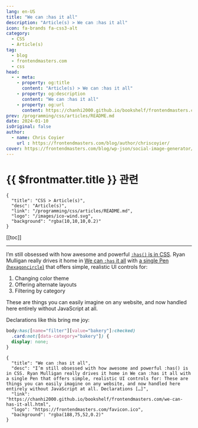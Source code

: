 ```yaml
---
lang: en-US
title: "We can :has it all"
description: "Article(s) > We can :has it all"
icon: fa-brands fa-css3-alt
category:
  - CSS
  - Article(s)
tag:
  - blog
  - frontendmasters.com
  - css
head:
  - - meta:
    - property: og:title
      content: "Article(s) > We can :has it all"
    - property: og:description
      content: "We can :has it all"
    - property: og:url
      content: https://chanhi2000.github.io/bookshelf/frontendmasters.com/we-can-has-it-all.html
prev: /programming/css/articles/README.md
date: 2024-01-10
isOriginal: false
author:
  - name: Chris Coyier
    url : https://frontendmasters.com/blog/author/chriscoyier/
cover: https://frontendmasters.com/blog/wp-json/social-image-generator/v1/image/442
---
```


# {{ $frontmatter.title }} 관련

```component VPCard
{
  "title": "CSS > Article(s)",
  "desc": "Article(s)",
  "link": "/programming/css/articles/README.md",
  "logo": "/images/ico-wind.svg",
  "background": "rgba(10,10,10,0.2)"
}
```

[[toc]]

---

<SiteInfo
  name="We can :has it all"
  desc="I’m still obsessed with how awesome and powerful :has() is in CSS. Ryan Mulligan really drives it home in We can :has it all with a single Pen that offers simple, realistic UI controls for: These are things you can easily imagine on any website, and now handled here entirely without JavaScript at all. Declarations […]"
  url="https://frontendmasters.com/blog/we-can-has-it-all/"
  logo="https://frontendmasters.com/favicon.ico"
  preview="https://frontendmasters.com/blog/wp-json/social-image-generator/v1/image/442"/>

I’m still obsessed with how awesome and powerful [<FontIcon icon="fa-brands fa-firefox"/>`:has()` is in CSS](https://developer.mozilla.org/en-US/docs/Web/CSS/:has). Ryan Mulligan really drives it home in [<FontIcon icon="fas fa-globe"/>We can `:has` it all](https://ryanmulligan.dev/blog/we-can-has-it-all/) with [a single Pen (<FontIcon icon="fa-brands fa-codepen"/>`hexagoncircle`)](https://codepen.io/hexagoncircle/pen/KKBBXQO) that offers simple, realistic UI controls for:

1. Changing color theme
2. Offering alternate layouts
3. Filtering by category

These are things you can easily imagine on any website, and now handled here entirely without JavaScript at all.

Declarations like this bring me joy:

```css
body:has([name="filter"][value="bakery"]:checked)
  .card:not([data-category="bakery"]) {
  display: none;
}
```

<!-- TODO: add ARTICLE CARD -->
```component VPCard
{
  "title": "We can :has it all",
  "desc": "I’m still obsessed with how awesome and powerful :has() is in CSS. Ryan Mulligan really drives it home in We can :has it all with a single Pen that offers simple, realistic UI controls for: These are things you can easily imagine on any website, and now handled here entirely without JavaScript at all. Declarations […]",
  "link": "https://chanhi2000.github.io/bookshelf/frontendmasters.com/we-can-has-it-all.html",
  "logo": "https://frontendmasters.com/favicon.ico",
  "background": "rgba(188,75,52,0.2)"
}
```
